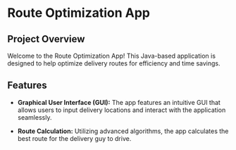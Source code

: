# Route Optimization App

## Project Overview

Welcome to the Route Optimization App! This Java-based application is designed to help optimize delivery routes for efficiency and time savings. 

## Features

- **Graphical User Interface (GUI):** The app features an intuitive GUI that allows users to input delivery locations and interact with the application seamlessly.

- **Route Calculation:** Utilizing advanced algorithms, the app calculates the best route for the delivery guy to drive.
